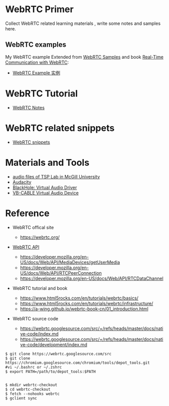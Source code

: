 

# WebRTC Primer

Collect WebRTC related learning materials , write some notes and samples here.

## WebRTC examples

My WebRTC example Extended from [WebRTC Samples](https://github.com/webrtc/samples) and book [Real-Time Communication with WebRTC](https://github.com/spromano/WebRTC_Book):

* [WebRTC Example 实例](https://www.hfrtc.top/webrtc/examples/index.html)



# WebRTC Tutorial

* [WebRTC Notes](https://walterfan.github.io/webrtc_note/)


# WebRTC related snippets

* [WebRTC snippets](https://walterfan.github.io/webrtc_snippets/)

# Materials and Tools

* [audio files of TSP Lab in McGill University](http://www-mmsp.ece.mcgill.ca/Documents/Data)
* [Audacity](https://www.audacityteam.org)
* [BlackHole: Virtual Audio Driver](https://github.com/ExistentialAudio/BlackHole)
* [VB-CABLE Virtual Audio Device](https://vb-audio.com/Cable)

# Reference

* WebRTC offical site
  - https://webrtc.org/
  
* [WebRTC API](https://developer.mozilla.org/en-US/docs/Web/API/WebRTC_API)
  - https://developer.mozilla.org/en-US/docs/Web/API/MediaDevices/getUserMedia
  - https://developer.mozilla.org/en-US/docs/Web/API/RTCPeerConnection
  - https://developer.mozilla.org/en-US/docs/Web/API/RTCDataChannel
  
* WebRTC tutorial and book
  - https://www.html5rocks.com/en/tutorials/webrtc/basics/
  - https://www.html5rocks.com/en/tutorials/webrtc/infrastructure/
  - https://a-wing.github.io/webrtc-book-cn/01_introduction.html
  
* WebRTC source code 
  - https://webrtc.googlesource.com/src/+/refs/heads/master/docs/native-code/index.md
  - https://webrtc.googlesource.com/src/+/refs/heads/master/docs/native-code/development/index.md


```
$ git clone https://webrtc.googlesource.com/src
$ git clone https://chromium.googlesource.com/chromium/tools/depot_tools.git
#vi ~/.bashrc or ~/.zshrc
$ export PATH=/path/to/depot_tools:$PATH


$ mkdir webrtc-checkout
$ cd webrtc-checkout
$ fetch --nohooks webrtc
$ gclient sync

```
